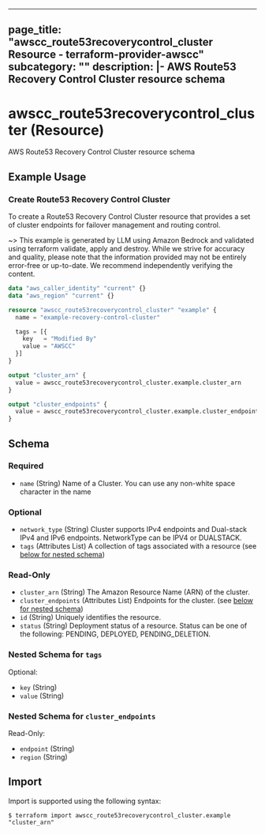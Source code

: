 
---
page_title: "awscc_route53recoverycontrol_cluster Resource - terraform-provider-awscc"
subcategory: ""
description: |-
  AWS Route53 Recovery Control Cluster resource schema
---

# awscc_route53recoverycontrol_cluster (Resource)

AWS Route53 Recovery Control Cluster resource schema

## Example Usage

### Create Route53 Recovery Control Cluster

To create a Route53 Recovery Control Cluster resource that provides a set of cluster endpoints for failover management and routing control.

~> This example is generated by LLM using Amazon Bedrock and validated using terraform validate, apply and destroy. While we strive for accuracy and quality, please note that the information provided may not be entirely error-free or up-to-date. We recommend independently verifying the content.

```terraform
data "aws_caller_identity" "current" {}
data "aws_region" "current" {}

resource "awscc_route53recoverycontrol_cluster" "example" {
  name = "example-recovery-control-cluster"

  tags = [{
    key   = "Modified By"
    value = "AWSCC"
  }]
}

output "cluster_arn" {
  value = awscc_route53recoverycontrol_cluster.example.cluster_arn
}

output "cluster_endpoints" {
  value = awscc_route53recoverycontrol_cluster.example.cluster_endpoints
}
```

<!-- schema generated by tfplugindocs -->
## Schema

### Required

- `name` (String) Name of a Cluster. You can use any non-white space character in the name

### Optional

- `network_type` (String) Cluster supports IPv4 endpoints and Dual-stack IPv4 and IPv6 endpoints. NetworkType can be IPV4 or DUALSTACK.
- `tags` (Attributes List) A collection of tags associated with a resource (see [below for nested schema](#nestedatt--tags))

### Read-Only

- `cluster_arn` (String) The Amazon Resource Name (ARN) of the cluster.
- `cluster_endpoints` (Attributes List) Endpoints for the cluster. (see [below for nested schema](#nestedatt--cluster_endpoints))
- `id` (String) Uniquely identifies the resource.
- `status` (String) Deployment status of a resource. Status can be one of the following: PENDING, DEPLOYED, PENDING_DELETION.

<a id="nestedatt--tags"></a>
### Nested Schema for `tags`

Optional:

- `key` (String)
- `value` (String)


<a id="nestedatt--cluster_endpoints"></a>
### Nested Schema for `cluster_endpoints`

Read-Only:

- `endpoint` (String)
- `region` (String)

## Import

Import is supported using the following syntax:

```shell
$ terraform import awscc_route53recoverycontrol_cluster.example "cluster_arn"
```
